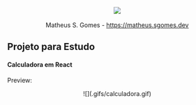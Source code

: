 <p align="center"><a target="_blank" href="https://matheus.sgomes.dev"><img src="https://matheus.sgomes.dev/img/logo_azul.png"></a></p>
<p align="center">Matheus S. Gomes - <a target="_blank" href="https://matheus.sgomes.dev">https://matheus.sgomes.dev</a></p>

## Projeto para Estudo
#### Calculadora em React

Preview:
<p align="center">
![](.gifs/calculadora.gif)
</p>